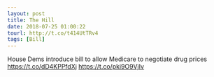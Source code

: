 ```yaml
---
layout: post
title: The Hill
date: 2018-07-25 01:00:22
tourl: http://t.co/t414UtTRv4
tags: [Bill]
---
```

House Dems introduce bill to allow Medicare to negotiate drug prices https://t.co/dD4KPPfdXj https://t.co/pki9O9VjIv